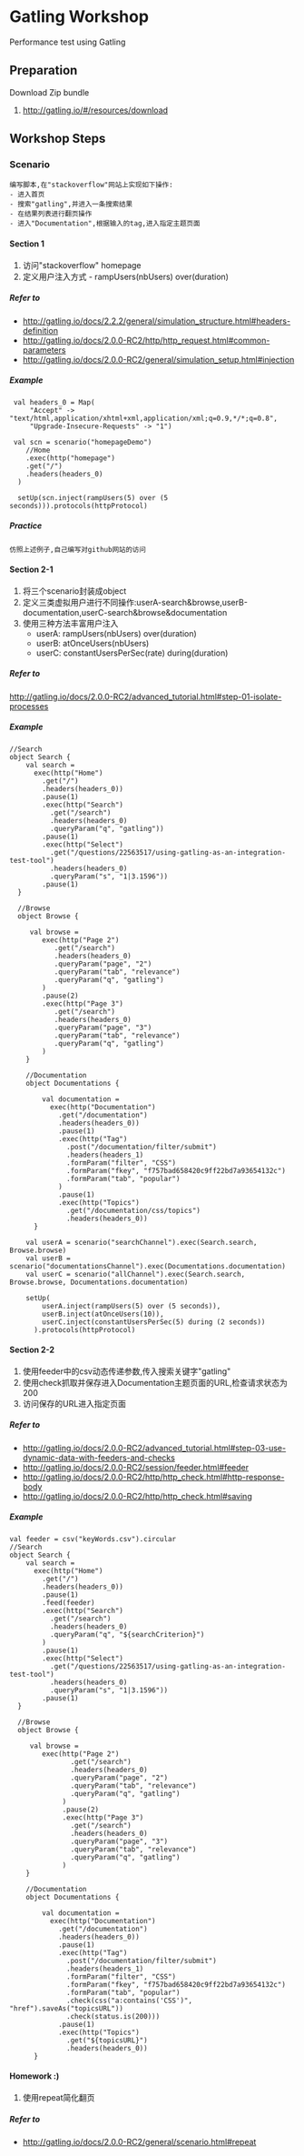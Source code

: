 # Gatling Workshop

Performance test using Gatling 

## Preparation
Download Zip bundle 

1. http://gatling.io/#/resources/download

## Workshop Steps

### Scenario 
    
    编写脚本,在"stackoverflow"网站上实现如下操作:
    - 进入首页
    - 搜索"gatling",并进入一条搜索结果
    - 在结果列表进行翻页操作
    - 进入"Documentation",根据输入的tag,进入指定主题页面

#### Section 1

1. 访问"stackoverflow" homepage
2. 定义用户注入方式 - rampUsers(nbUsers) over(duration)

##### Refer to 

- http://gatling.io/docs/2.2.2/general/simulation_structure.html#headers-definition
- http://gatling.io/docs/2.0.0-RC2/http/http_request.html#common-parameters
- http://gatling.io/docs/2.0.0-RC2/general/simulation_setup.html#injection

##### Example

     val headers_0 = Map(
         "Accept" -> "text/html,application/xhtml+xml,application/xml;q=0.9,*/*;q=0.8",
         "Upgrade-Insecure-Requests" -> "1")
         
     val scn = scenario("homepageDemo")
        //Home
        .exec(http("homepage")
        .get("/")
        .headers(headers_0)
      )
      
      setUp(scn.inject(rampUsers(5) over (5 seconds))).protocols(httpProtocol)
      
##### Practice

    仿照上述例子,自己编写对github网站的访问

#### Section 2-1
1. 将三个scenario封装成object
2. 定义三类虚拟用户进行不同操作:userA-search&browse,userB-documentation,userC-search&browse&documentation
3. 使用三种方法丰富用户注入
   - userA: rampUsers(nbUsers) over(duration)
   - userB: atOnceUsers(nbUsers)
   - userC: constantUsersPerSec(rate) during(duration)

##### Refer to
http://gatling.io/docs/2.0.0-RC2/advanced_tutorial.html#step-01-isolate-processes
##### Example

    //Search
    object Search {
        val search =
          exec(http("Home")
            .get("/")
            .headers(headers_0))
            .pause(1)
            .exec(http("Search")
              .get("/search")
              .headers(headers_0)
              .queryParam("q", "gatling"))
            .pause(1)
            .exec(http("Select")
              .get("/questions/22563517/using-gatling-as-an-integration-test-tool")
              .headers(headers_0)
              .queryParam("s", "1|3.1596"))
            .pause(1)
      }
      
      //Browse
      object Browse {
         
         val browse =
            exec(http("Page 2")
               .get("/search")
               .headers(headers_0)
               .queryParam("page", "2")
               .queryParam("tab", "relevance")
               .queryParam("q", "gatling")
            )
            .pause(2)
            .exec(http("Page 3")
               .get("/search")
               .headers(headers_0)
               .queryParam("page", "3")
               .queryParam("tab", "relevance")
               .queryParam("q", "gatling")
            )
        }
        
        //Documentation
        object Documentations {
        
            val documentation =
              exec(http("Documentation")
                .get("/documentation")
                .headers(headers_0))
                .pause(1)
                .exec(http("Tag")
                  .post("/documentation/filter/submit")
                  .headers(headers_1)
                  .formParam("filter", "CSS")
                  .formParam("fkey", "f757bad658420c9ff22bd7a93654132c")
                  .formParam("tab", "popular")
                )
                .pause(1)
                .exec(http("Topics")
                  .get("/documentation/css/topics")
                  .headers(headers_0))
          }
          
        val userA = scenario("searchChannel").exec(Search.search, Browse.browse)
        val userB = scenario("documentationsChannel").exec(Documentations.documentation)
        val userC = scenario("allChannel").exec(Search.search, Browse.browse, Documentations.documentation)
        
        setUp(
            userA.inject(rampUsers(5) over (5 seconds)),
            userB.inject(atOnceUsers(10)),
            userC.inject(constantUsersPerSec(5) during (2 seconds))
          ).protocols(httpProtocol)
          


#### Section 2-2
1. 使用feeder中的csv动态传递参数,传入搜索关键字"gatling"
2. 使用check抓取并保存进入Documentation主题页面的URL,检查请求状态为200
3. 访问保存的URL进入指定页面

##### Refer to
- http://gatling.io/docs/2.0.0-RC2/advanced_tutorial.html#step-03-use-dynamic-data-with-feeders-and-checks
- http://gatling.io/docs/2.0.0-RC2/session/feeder.html#feeder
- http://gatling.io/docs/2.0.0-RC2/http/http_check.html#http-response-body
- http://gatling.io/docs/2.0.0-RC2/http/http_check.html#saving

##### Example

    val feeder = csv("keyWords.csv").circular
    //Search
    object Search {
        val search =
          exec(http("Home")
            .get("/")
            .headers(headers_0))
            .pause(1)
            .feed(feeder)
            .exec(http("Search")
              .get("/search")
              .headers(headers_0)
              .queryParam("q", "${searchCriterion}")
            )
            .pause(1)
            .exec(http("Select")
              .get("/questions/22563517/using-gatling-as-an-integration-test-tool")
              .headers(headers_0)
              .queryParam("s", "1|3.1596"))
            .pause(1)
      }
      
      //Browse
      object Browse {
         
         val browse =
            exec(http("Page 2")
                   .get("/search")
                   .headers(headers_0)
                   .queryParam("page", "2")
                   .queryParam("tab", "relevance")
                   .queryParam("q", "gatling")
                 )
                 .pause(2)
                 .exec(http("Page 3")
                   .get("/search")
                   .headers(headers_0)
                   .queryParam("page", "3")
                   .queryParam("tab", "relevance")
                   .queryParam("q", "gatling")
                 )
        }
        
        //Documentation
        object Documentations {
        
            val documentation =
              exec(http("Documentation")
                .get("/documentation")
                .headers(headers_0))
                .pause(1)
                .exec(http("Tag")
                  .post("/documentation/filter/submit")
                  .headers(headers_1)
                  .formParam("filter", "CSS")
                  .formParam("fkey", "f757bad658420c9ff22bd7a93654132c")
                  .formParam("tab", "popular")
                  .check(css("a:contains('CSS')", "href").saveAs("topicsURL"))
                  .check(status.is(200)))
                .pause(1)
                .exec(http("Topics")
                  .get("${topicsURL}")
                  .headers(headers_0))
          }
          
         

#### Homework :)
1. 使用repeat简化翻页

##### Refer to 
- http://gatling.io/docs/2.0.0-RC2/general/scenario.html#repeat




